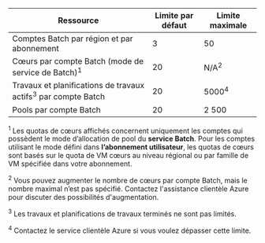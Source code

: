 | **Ressource** | **Limite par défaut** | **Limite maximale** |
| --- | --- | --- |
| Comptes Batch par région et par abonnement |3 |50 |
| Cœurs par compte Batch (mode de service de Batch)<sup>1</sup> |20 |N/A<sup>2</sup> |
| Travaux et planifications de travaux actifs<sup>3</sup> par compte Batch |20 |5000<sup>4</sup> |
| Pools par compte Batch |20 |2 500 |

<sup>1</sup> Les quotas de cœurs affichés concernent uniquement les comptes qui possèdent le mode d’allocation de pool du **service Batch**. Pour les comptes utilisant le mode défini dans **l’abonnement utilisateur**, les quotas de cœurs sont basés sur le quota de VM cœurs au niveau régional ou par famille de VM spécifiée dans votre abonnement.

<sup>2</sup> Vous pouvez augmenter le nombre de cœurs par compte Batch, mais le nombre maximal n’est pas spécifié. Contactez l'assistance clientèle Azure pour discuter des possibilités d'augmentation.

<sup>3</sup> Les travaux et planifications de travaux terminés ne sont pas limités.

<sup>4</sup> Contactez le service clientèle Azure si vous voulez dépasser cette limite.
